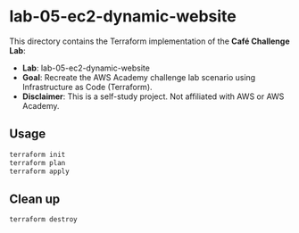 # lab-05-ec2-dynamic-website

This directory contains the Terraform implementation of the **Café Challenge Lab**:

- **Lab**: lab-05-ec2-dynamic-website
- **Goal**: Recreate the AWS Academy challenge lab scenario using Infrastructure as Code (Terraform).
- **Disclaimer**: This is a self-study project. Not affiliated with AWS or AWS Academy.

## Usage

```bash
terraform init
terraform plan
terraform apply
```

## Clean up

```bash
terraform destroy
```
